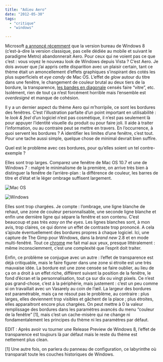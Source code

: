 ```yaml
---
title: "Adieu Aero"
date: "2012-05-30"
tags:
  - "critique"
  - "windows"

---
```


Microsoft [a annoncé récemment](http://www.theverge.com/2012/5/18/3029547/microsoft-windows-8-drops-aero-glass) que la version bureau de Windows 8 (c’est-à-dire la version classique, pas celle dédiée au mobile et suivant le paradigme Metro) abandonnerait Aero. Pour ceux qui ne voient pas ce que c’est : vous voyez le nouveau look de Windows depuis Vista ? C’est Aero. Je dois avouer que j’ai appris cette disparition avec un plaisir certain, tant ce thème était un amoncellement d’effets graphiques s’inspirant des cotés les plus superficiels et _eye candy_ de Mac OS. L’effet de _glow_ autour du titre dans une fenêtre, le changement de couleur brutal au deux tiers de la bordure, la transparence, [les bandes en diagonale](http://static.tumblr.com/jwalc49/asQm52xfz/stripes.png) censés faire “vitre”, etc. Isolément, rien de tout ça n’est forcément horrible mais l’ensemble est _overdesigné_ et manque de cohésion.

 Il y a un dernier aspect du thème Aero qui m’horripile, ce sont les bordures des fenêtres. C’est l’illustration parfaite d’un point important en utilisabilité : le _look &_ _feel_ d’un logiciel n’est pas cosmétique, il n’est pas seulement là pour appuyer l’identité visuelle du produit ou pour faire joli. Il aide à traiter l’information, ou au contraire peut se mettre en travers. En l’occurrence, à quoi servent les bordures ? A identifier les limites d’une fenêtre, c’est tout. Pour une tache aussi simple, quelque chose de minimal devrait bien suffire.

Quel est le problème avec ces bordures, pour qu’elles soient un tel contre-exemple ?

Elles sont trop larges. Comparez une fenêtre de Mac OS 10.7 et une de Windows 7 : malgré le minimalisme de la première, on arrive très bien à distinguer la fenêtre de l’arrière-plan : la différence de couleur, les barres de titre et d’état et le léger ombrage suffisent largement.

![Mac OS](/assets/images/ZRfy8.png " Mac OS")

![Windows](/assets/images/0UEOI.png " Windows")

Elles sont trop chargées. Je compte : l’ombrage, une ligne blanche de rehaut, une zone de couleur personnalisable, une seconde ligne blanche et enfin une dernière ligne qui sépare la fenêtre et son contenu. C’est beaucoup et pas très _easy on the eyes_. Les lignes blanches sont, à mon avis, trop claires, ce qui donne un effet de contraste trop prononcé. A cela s’ajoute éventuellement des bordures propres à chaque logiciel. Ici, une capture de The Gimp pour Windows, dans la _brand new_ 2.8 et en mode multi-fenêtré. Tout ce [chrome](http://www.useit.com/alertbox/ui-chrome.html) me fait mal aux yeux, presque littéralement : même inconsciemment, c’est une complexité que l’esprit doit traiter.

Enfin, ce problème se conjugue avec un autre : l’effet de transparence est déjà critiquable, mais le faire figurer dans une zone si étroite est une très mauvaise idée. La bordure est une zone censée se faire oublier, au lieu de ça on a droit à un effet riche, différent suivant la position de la fenêtre, le fond d’écran et la personnalisation, tout ça sur dix ou vingt pixels. Ce n’est pas grand-chose, c’est à la périphérie, mais justement : c’est un peu comme si on travaillait avec un Vasarely au coin de l’œil. La largeur des bordures est paramétrable, mais ça ne résout pas le problème, au contraire : plus larges, elles deviennent trop visibles et gâchent de la place ; plus étroites, elles apparaitront encore plus chargées. On peut mettre à 0 la valeur remplissage des bordures dans les paramètres avancés du menu “couleur de la fenêtre” \[1\], mais c’est un cache-misère qui ne change ni fondamentalement les principes du thème ni les paramètres par défaut.



EDIT : Après avoir vu tourner une Release Preview de Windows 8, l’effet de transparence est toujours là par défaut mais le reste du thème est nettement plus clean.



\[1\] Une autre fois, on parlera du panneau de configuration, ce labyrinthe où transparait toute les couches historiques de Windows.
